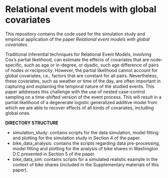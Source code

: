 # Relational event models with global covariates

This repository contains the code used for the simulation study and empirical application of the paper 
_Relational event models with global covariates_.

Traditional inferential techniques for Relational Event Models,
involving Cox’s partial likelihood, can estimate the effects of covariates that are
node-specific, such as age or in-degree, or dyadic, such age difference of pairs of
nodes or reciprocity. However, the partial likelihood cannot account for global
covariates, i.e., factors that are constant for all pairs. Nevertheless,
these covariates, such as weather or time of the day, are often important in capturing and explaining the temporal nature of the studied events. This paper
addresses this challenge with the use of nested case-control sampling on a time-shifted version of the event process. This will result in a partial likelihood of a
degenerate logistic generalized additive model from which we are able to recover
effects of all kinds of covariates, including global ones.


__DIRECTORY STRUCTURE__

- simulation_study: contains scripts for the data simulation, model fitting and plotting for the simulation study in Section 4 of the paper. 
- bike_data_analysis: contains the scripts regarding data pre-processing, model fitting and plotting for the analysis of bike shares in Washington D.C presented in Section 5 of the paper
- bike_data_sim: contains scripts for a simulated realistic example in the context of bike shares (included in the Supplementary materials of this paper).

